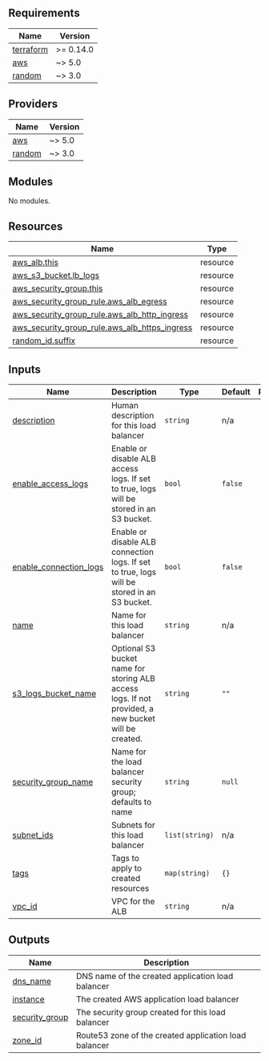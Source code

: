 <!-- BEGIN_TF_DOCS -->
## Requirements

| Name | Version |
|------|---------|
| <a name="requirement_terraform"></a> [terraform](#requirement\_terraform) | >= 0.14.0 |
| <a name="requirement_aws"></a> [aws](#requirement\_aws) | ~> 5.0 |
| <a name="requirement_random"></a> [random](#requirement\_random) | ~> 3.0 |

## Providers

| Name | Version |
|------|---------|
| <a name="provider_aws"></a> [aws](#provider\_aws) | ~> 5.0 |
| <a name="provider_random"></a> [random](#provider\_random) | ~> 3.0 |

## Modules

No modules.

## Resources

| Name | Type |
|------|------|
| [aws_alb.this](https://registry.terraform.io/providers/hashicorp/aws/latest/docs/resources/alb) | resource |
| [aws_s3_bucket.lb_logs](https://registry.terraform.io/providers/hashicorp/aws/latest/docs/resources/s3_bucket) | resource |
| [aws_security_group.this](https://registry.terraform.io/providers/hashicorp/aws/latest/docs/resources/security_group) | resource |
| [aws_security_group_rule.aws_alb_egress](https://registry.terraform.io/providers/hashicorp/aws/latest/docs/resources/security_group_rule) | resource |
| [aws_security_group_rule.aws_alb_http_ingress](https://registry.terraform.io/providers/hashicorp/aws/latest/docs/resources/security_group_rule) | resource |
| [aws_security_group_rule.aws_alb_https_ingress](https://registry.terraform.io/providers/hashicorp/aws/latest/docs/resources/security_group_rule) | resource |
| [random_id.suffix](https://registry.terraform.io/providers/hashicorp/random/latest/docs/resources/id) | resource |

## Inputs

| Name | Description | Type | Default | Required |
|------|-------------|------|---------|:--------:|
| <a name="input_description"></a> [description](#input\_description) | Human description for this load balancer | `string` | n/a | yes |
| <a name="input_enable_access_logs"></a> [enable\_access\_logs](#input\_enable\_access\_logs) | Enable or disable ALB access logs. If set to true, logs will be stored in an S3 bucket. | `bool` | `false` | no |
| <a name="input_enable_connection_logs"></a> [enable\_connection\_logs](#input\_enable\_connection\_logs) | Enable or disable ALB connection logs. If set to true, logs will be stored in an S3 bucket. | `bool` | `false` | no |
| <a name="input_name"></a> [name](#input\_name) | Name for this load balancer | `string` | n/a | yes |
| <a name="input_s3_logs_bucket_name"></a> [s3\_logs\_bucket\_name](#input\_s3\_logs\_bucket\_name) | Optional S3 bucket name for storing ALB access logs. If not provided, a new bucket will be created. | `string` | `""` | no |
| <a name="input_security_group_name"></a> [security\_group\_name](#input\_security\_group\_name) | Name for the load balancer security group; defaults to name | `string` | `null` | no |
| <a name="input_subnet_ids"></a> [subnet\_ids](#input\_subnet\_ids) | Subnets for this load balancer | `list(string)` | n/a | yes |
| <a name="input_tags"></a> [tags](#input\_tags) | Tags to apply to created resources | `map(string)` | `{}` | no |
| <a name="input_vpc_id"></a> [vpc\_id](#input\_vpc\_id) | VPC for the ALB | `string` | n/a | yes |

## Outputs

| Name | Description |
|------|-------------|
| <a name="output_dns_name"></a> [dns\_name](#output\_dns\_name) | DNS name of the created application load balancer |
| <a name="output_instance"></a> [instance](#output\_instance) | The created AWS application load balancer |
| <a name="output_security_group"></a> [security\_group](#output\_security\_group) | The security group created for this load balancer |
| <a name="output_zone_id"></a> [zone\_id](#output\_zone\_id) | Route53 zone of the created application load balancer |
<!-- END_TF_DOCS -->
